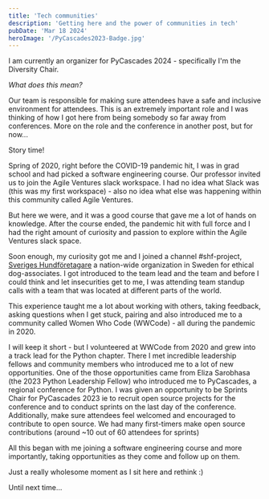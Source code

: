 ```yaml
---
title: 'Tech communities'
description: 'Getting here and the power of communities in tech'
pubDate: 'Mar 18 2024'
heroImage: '/PyCascades2023-Badge.jpg'
---
```


I am currently an organizer for PyCascades 2024 - specifically I'm the Diversity Chair. 

_What does this mean?_

Our team is responsible for making sure attendees have a safe and inclusive environment for attendees. This is an extremely important role and I was thinking of how I got here from being somebody so far away from conferences. More on the role and the conference in another post, but for now...

Story time!

Spring of 2020, right before the COVID-19 pandemic hit, I was in grad school and had picked a software engineering course. Our professor invited us to join the Agile Ventures slack workspace. I had no idea what Slack was (this was my first workspace) - also no idea what else was happening within this community called Agile Ventures. 

But here we were, and it was a good course that gave me a lot of hands on knowledge. After the course ended, the pandemic hit with full force and I had the right amount of curiosity and passion to explore within the Agile Ventures slack space.

Soon enough, my curiosity got me and I joined a channel #shf-project, [Sveriges Hundföretagare](https://sverigeshundforetagare.se/) a nation-wide organization in Sweden for ethical dog-associates. I got introduced to the team lead and the team and before I could think and let insecurities get to me, I was attending team standup calls with a team that was located at different parts of the world. 

This experience taught me a lot about working with others, taking feedback, asking questions when I get stuck, pairing and also introduced me to a community called Women Who Code (WWCode) - all during the pandemic in 2020.

I will keep it short - but I volunteered at WWCode from 2020 and grew into a track lead for the Python chapter. There I met incredible leadership fellows and community members who introduced me to a lot of new opportunities. One of the those opportunities came from Eliza Sarobhasa (the 2023 Python Leadership Fellow) who introduced me to PyCascades, a regional conference for Python. I was given an opportunity to be Sprints Chair for PyCascades 2023 ie to recruit open source projects for the conference and to conduct sprints on the last day of the conference. Additionally, make sure attendees feel welcomed and encouraged to contribute to open source. We had many first-timers make open source contributions (around ~10 out of 60 attendees for sprints)

All this began with me joining a software engineering course and more importantly, taking opportunities as they come and follow up on them.

Just a really wholesome moment as I sit here and rethink :)

Until next time...
